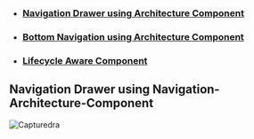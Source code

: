 - ### [Navigation Drawer using Architecture Component](https://github.com/zakaria5729/Android-Architecture-Components/tree/master)
- ### [Bottom Navigation using Architecture Component](https://github.com/zakaria5729/Android-Architecture-Components/tree/bottomNav)
- ### [Lifecycle Aware Component](https://github.com/zakaria5729/Android-Architecture-Components/tree/LifecycleAwareComponent)


## Navigation Drawer using Navigation-Architecture-Component
![Capturedra](https://user-images.githubusercontent.com/26526539/56079563-5cc2b100-5e18-11e9-8609-206162aece15.JPG)
